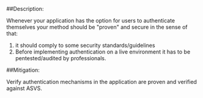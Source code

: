 ##Description:

Whenever your application has the option for users to authenticate themselves
your method should be "proven" and secure in the sense of that:

1. it should comply to some security standards/guidelines
2. Before implementing authentication on a live environment it has to be pentested/audited by
   professionals.

##Mitigation:

Verify authentication mechanisms in the application are proven and verified against
ASVS.
